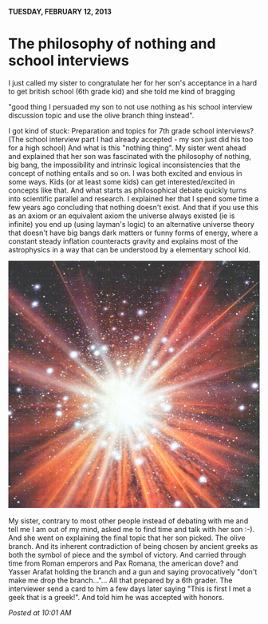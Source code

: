 **TUESDAY, FEBRUARY 12, 2013**

The philosophy of nothing and school interviews
=================

I just called my sister to congratulate her for her son's acceptance in a hard to get british school (6th grade kid) and she told me kind of bragging

"good thing I persuaded my son to not use nothing as his school interview discussion topic and use the olive branch thing instead".

I got kind of stuck:
Preparation and topics for 7th grade school interviews? (The school interview part I had already accepted - my son just did his too for a high school) And what is this "nothing thing".
My sister went ahead and explained that her son was fascinated with the philosophy of nothing, big bang, the impossibility and intrinsic logical inconsistencies that the concept of nothing entails and so on.
I was both excited and envious in some ways.
Kids (or at least some kids) can get interested/excited in concepts like that.
And what starts as philosophical debate quickly turns into scientific parallel and research.
I explained her that I spend some time a few years ago concluding that nothing doesn't exist.
And that if you use this as an axiom or  an equivalent axiom the universe always existed (ie is infinite) you end up (using layman's logic) to an alternative universe theory that doesn't have big bangs dark matters or funny forms of energy, where a constant steady inflation counteracts gravity and explains most of the astrophysics  in a way that can be understood by a elementary school kid.

![Alt text](images/bigbang.jpeg)

My sister, contrary to most other people instead of debating with me and tell me I am out of my mind, asked me to find time and talk with her son :-).
And she went on explaining the final topic that her son picked. The olive branch. And its inherent contradiction of being chosen by ancient greeks as both the symbol of piece and the symbol of victory. And carried through time from Roman emperors and Pax Romana, the american dove? and Yasser Arafat holding the branch and a gun and saying provocatively "don't make me drop the branch..."... All that prepared by a 6th grader. The interviewer send a card to him a few days later saying "This is first I met a geek that is a greek!".  And told him he was accepted with honors.

_Posted at 10:01 AM_